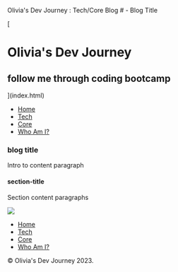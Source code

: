 Olivia's Dev Journey : Tech/Core Blog # - Blog Title      

[

Olivia's Dev Journey
====================

follow me through coding bootcamp
---------------------------------

](index.html)

*   [Home](../pages/index.html)
*   [Tech](../pages/tech-posts.html)
*   [Core](../pages/core-posts.html)
*   [Who Am I?](../pages/about-me.html)

### blog title

Intro to content paragraph

#### section-title

Section content paragraphs

![](./blogpost-images/html-css-images/image-name.jpg)

*   [Home](../pages/index.html)
*   [Tech](../pages/tech-posts.html)
*   [Core](../pages/core-posts.html)
*   [Who Am I?](../pages/about-me.html)

© Olivia's Dev Journey 2023.